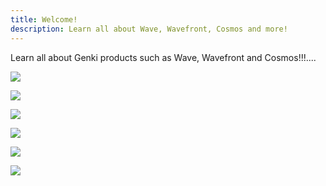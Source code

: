 ```yaml
---
title: Welcome!
description: Learn all about Wave, Wavefront, Cosmos and more!
---
```


Learn all about Genki products such as Wave, Wavefront and Cosmos!!!....

[ ![](../../assets/images/article_360017912157_image_0.png) ](/wave-for-music/quickstart/about/)

[ ![](../../assets/images/article_360017912157_image_1.png) ](/wave-for-work/quickstart)

[ ![](../../assets/images/article_360017912157_image_2.png) ](/wavefront/overview)

[ ![](../../assets/images/article_360017912157_image_3.png) ](/widi-master/overview)

[ ![](../../assets/images/article_360017912157_image_4.png) ](/wave-for-music/softwave-basics/about/)

[ ![](../../assets/images/article_360017912157_image_5.png) ](/cosmos/about/)
